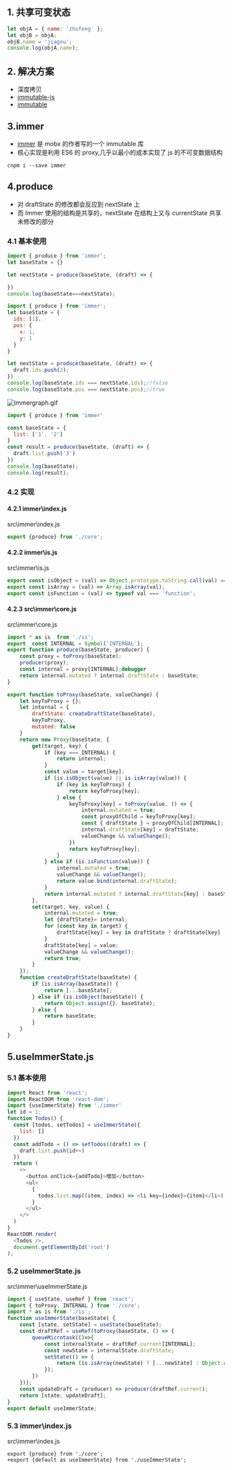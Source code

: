  ## 1\. 共享可变状态 

```javascript
let objA = { name: 'zhufeng' };
let objB = objA;
objB.name = 'jiagou';
console.log(objA.name);
```

 ## 2\. 解决方案 

* 深度拷贝
* [immutable-js](https://github.com/facebook/immutable-js)
* [immutable](http://www.zhufengpeixun.com/grow/html/62.6.react-immutable.html)

 ## 3.immer 

* [immer](https://github.com/immerjs/immer) 是 mobx 的作者写的一个 immutable 库
* 核心实现是利用 ES6 的 proxy,几乎以最小的成本实现了 js 的不可变数据结构

```
cnpm i --save immer
```

 ## 4.produce 

* 对 draftState 的修改都会反应到 nextState 上
* 而 Immer 使用的结构是共享的，nextState 在结构上又与 currentState 共享未修改的部分

 ### 4.1 基本使用 

```javascript
import { produce } from 'immer';
let baseState = {}

let nextState = produce(baseState, (draft) => {

})
console.log(baseState===nextState);
```

```javascript
import { produce } from 'immer';
let baseState = {
  ids: [1],
  pos: {
    x: 1,
    y: 1 
  }
}

let nextState = produce(baseState, (draft) => {
  draft.ids.push(2);
})
console.log(baseState.ids === nextState.ids);//false
console.log(baseState.pos === nextState.pos);//true
```

![immergraph.gif](https://img.zhufengpeixun.com/immergraph.gif)

```javascript
import { produce } from 'immer'

const baseState = {
  list: ['1', '2']
}
const result = produce(baseState, (draft) => {
  draft.list.push('3')
})
console.log(baseState);
console.log(result);
```

 ### 4.2 实现 

 #### 4.2.1 immer\\index.js 

src\\immer\\index.js

```javascript
export {produce} from './core';
```

 #### 4.2.2 immer\\is.js 

src\\immer\\is.js

```javascript
export const isObject = (val) => Object.prototype.toString.call(val) === '[object Object]';
export const isArray = (val) => Array.isArray(val);
export const isFunction = (val) => typeof val === 'function';
```

 #### 4.2.3 src\\immer\\core.js 

src\\immer\\core.js

```javascript
import * as is  from './is';
export  const INTERNAL = Symbol('INTERNAL');
export function produce(baseState, producer) {
    const proxy = toProxy(baseState);
    producer(proxy);
    const internal = proxy[INTERNAL];debugger
    return internal.mutated ? internal.draftState : baseState;
}

export function toProxy(baseState, valueChange) {
    let keyToProxy = {};
    let internal = {
        draftState: createDraftState(baseState),
        keyToProxy,
        mutated: false
    }
    return new Proxy(baseState, {
        get(target, key) {
            if (key === INTERNAL) {
                return internal;
            }
            const value = target[key];
            if (is.isObject(value) || is.isArray(value)) {
                if (key in keyToProxy) {
                    return keyToProxy[key];
                } else {
                    keyToProxy[key] = toProxy(value, () => {
                        internal.mutated = true;
                        const proxyOfChild = keyToProxy[key];
                        const { draftState } = proxyOfChild[INTERNAL];
                        internal.draftState[key] = draftState;
                        valueChange && valueChange();
                    })
                    return keyToProxy[key];
                }
            } else if (is.isFunction(value)) {
                internal.mutated = true;
                valueChange && valueChange();
                return value.bind(internal.draftState);
            }
            return internal.mutated ? internal.draftState[key] : baseState[key];
        },
        set(target, key, value) {
            internal.mutated = true;
            let {draftState}= internal;
            for (const key in target) {
                draftState[key] = key in draftState ? draftState[key] : target[key];
            }
            draftState[key] = value;
            valueChange && valueChange();
            return true;
        }
    });
    function createDraftState(baseState) {
        if (is.isArray(baseState)) {
            return [...baseState];
        } else if (is.isObject(baseState)) {
            return Object.assign({}, baseState);
        } else {
            return baseState;
        }
    }
}


```

 ## 5.useImmerState.js 

 ### 5.1 基本使用 

```javascript
import React from 'react';
import ReactDOM from 'react-dom';
import {useImmerState} from './immer'
let id = 1;
function Todos() {
  const [todos, setTodos] = useImmerState({
    list: []
  })
  const addTodo = () => setTodos((draft) => {
    draft.list.push(id++)
  })
  return (
    <>
      <button onClick={addTodo}>增加</button>
      <ul>
        {
          todos.list.map((item, index) => <li key={index}>{item}</li>)
        }
      </ul>
    </>
  )
}
ReactDOM.render(
  <Todos />,
  document.getElementById('root')
);
```

 ### 5.2 useImmerState.js 

src\\immer\\useImmerState.js

```javascript
import { useState, useRef } from 'react';
import { toProxy, INTERNAL } from './core';
import * as is from './is';
function useImmerState(baseState) {
    const [state, setState] = useState(baseState);
    const draftRef = useRef(toProxy(baseState, () => {
        queueMicrotask(()=>{
            const internalState = draftRef.current[INTERNAL];
            const newState = internalState.draftState;
            setState(() => {
                return (is.isArray(newState) ? [...newState] : Object.assign({}, newState));
            });
        })
    }));
    const updateDraft = (producer) => producer(draftRef.current);
    return [state, updateDraft];
}
export default useImmerState;
```

 ### 5.3 immer\\index.js 

src\\immer\\index.js

```
export {produce} from './core';
+export {default as useImmerState} from './useImmerState';
```